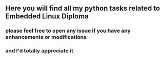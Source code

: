 ## Here you will find all my python tasks related to Embedded Linux Diploma

### please feel free to open any issue if you have any enhancements or modifications 
### and I'd totally appreciate it.